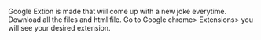 Google Extion is made that wiil come up with a new joke everytime.
Download all the files and html file.
Go to Google chrome> Extensions> you will see your desired extension.
